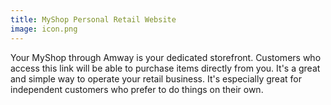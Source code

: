 ```yaml
---
title: MyShop Personal Retail Website
image: icon.png
---
```


Your MyShop through Amway is your dedicated storefront. Customers who access this link will be able to purchase items directly from you. It's a great and simple way to operate your retail business. It's especially great for independent customers who prefer to do things on their own.